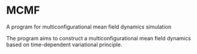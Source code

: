 # MCMF
A program for multiconfigurational mean field dynamics simulation

The program aims to construct a multiconfigurational mean field dynamics based on time-dependent variational principle.   